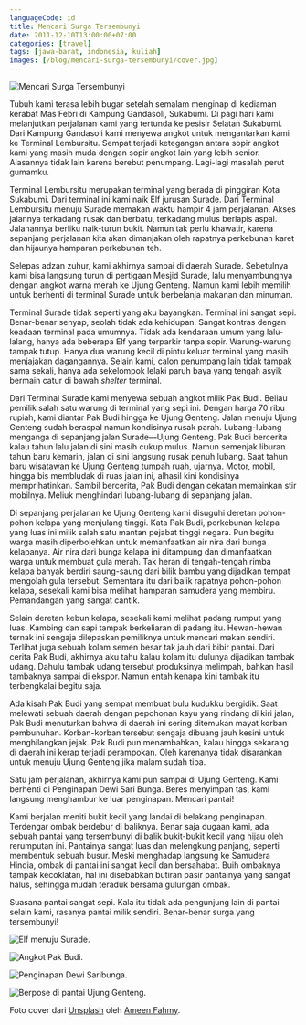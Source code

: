 ```yaml
---
languageCode: id
title: Mencari Surga Tersembunyi
date: 2011-12-10T13:00:00+07:00
categories: [travel]
tags: [jawa-barat, indonesia, kuliah]
images: [/blog/mencari-surga-tersembunyi/cover.jpg]
---
```

![Mencari Surga Tersembunyi](cover.jpg)

Tubuh kami terasa lebih bugar setelah semalam menginap di kediaman kerabat Mas Febri di Kampung Gandasoli, Sukabumi. Di pagi hari kami melanjutkan perjalanan kami yang tertunda ke pesisir Selatan Sukabumi. Dari Kampung Gandasoli kami menyewa angkot untuk mengantarkan kami ke Terminal Lembursitu. Sempat terjadi ketegangan antara sopir angkot kami yang masih muda dengan sopir angkot lain yang lebih senior. Alasannya tidak lain karena berebut penumpang. Lagi-lagi masalah perut gumamku.

Terminal Lembursitu merupakan terminal yang berada di pinggiran Kota Sukabumi. Dari terminal ini kami naik Elf jurusan Surade. Dari Terminal Lembursitu menuju Surade memakan waktu hampir 4 jam perjalanan. Akses jalannya terkadang rusak dan berbatu, terkadang mulus berlapis aspal. Jalanannya berliku naik-turun bukit. Namun tak perlu khawatir, karena sepanjang perjalanan kita akan dimanjakan oleh rapatnya perkebunan karet dan hijaunya hamparan perkebunan teh.

Selepas adzan zuhur, kami akhirnya sampai di daerah Surade. Sebetulnya kami bisa langsung turun di pertigaan Mesjid Surade, lalu menyambungnya dengan angkot warna merah ke Ujung Genteng. Namun kami lebih memilih untuk berhenti di terminal Surade untuk berbelanja makanan dan minuman.

Terminal Surade tidak seperti yang aku bayangkan. Terminal ini sangat sepi. Benar-benar senyap, seolah tidak ada kehidupan. Sangat kontras dengan keadaan terminal pada umumnya. Tidak ada kendaraan umum yang lalu-lalang, hanya ada beberapa Elf yang terparkir tanpa sopir. Warung-warung tampak tutup. Hanya dua warung kecil di pintu keluar terminal yang masih menjajakan dagangannya. Selain kami, calon penumpang lain tidak tampak sama sekali, hanya ada sekelompok lelaki paruh baya yang tengah asyik bermain catur di bawah *shelter* terminal.

Dari Terminal Surade kami menyewa sebuah angkot milik Pak Budi. Beliau pemilik salah satu warung di terminal yang sepi ini. Dengan harga 70 ribu rupiah, kami diantar Pak Budi hingga ke Ujung Genteng. Jalan menuju Ujung Genteng sudah beraspal namun kondisinya rusak parah. Lubang-lubang menganga di sepanjang jalan Surade—Ujung Genteng. Pak Budi bercerita kalau tahun lalu jalan di sini masih cukup mulus. Namun semenjak liburan tahun baru kemarin, jalan di sini langsung rusak penuh lubang. Saat tahun baru wisatawan ke Ujung Genteng tumpah ruah, ujarnya. Motor, mobil, hingga bis membludak di ruas jalan ini, alhasil kini kondisinya memprihatinkan. Sambil bercerita, Pak Budi dengan cekatan memainkan stir mobilnya. Meliuk menghindari lubang-lubang di sepanjang jalan.

Di sepanjang perjalanan ke Ujung Genteng kami disuguhi deretan pohon-pohon kelapa yang menjulang tinggi. Kata Pak Budi, perkebunan kelapa yang luas ini milik salah satu mantan pejabat tinggi negara. Pun begitu warga masih diperbolehkan untuk memanfaatkan air nira dari bunga kelapanya. Air nira dari bunga kelapa ini ditampung dan dimanfaatkan warga untuk membuat gula merah. Tak heran di tengah-tengah rimba kelapa banyak berdiri saung-saung dari bilik bambu yang dijadikan tempat mengolah gula tersebut. Sementara itu dari balik rapatnya pohon-pohon kelapa, sesekali kami bisa melihat hamparan samudera yang membiru. Pemandangan yang sangat cantik.

Selain deretan kebun kelapa, sesekali kami melihat padang rumput yang luas. Kambing dan sapi tampak berkeliaran di padang itu. Hewan-hewan ternak ini sengaja dilepaskan pemiliknya untuk mencari makan sendiri. Terlihat juga sebuah kolam semen besar tak jauh dari bibir pantai. Dari cerita Pak Budi, akhirnya aku tahu kalau kolam itu dulunya dijadikan tambak udang. Dahulu tambak udang tersebut produksinya melimpah, bahkan hasil tambaknya sampai di ekspor. Namun entah kenapa kini tambak itu terbengkalai begitu saja.

Ada kisah Pak Budi yang sempat membuat bulu kudukku bergidik. Saat melewati sebuah daerah dengan pepohonan kayu yang rindang di kiri jalan, Pak Budi menuturkan bahwa di daerah ini sering ditemukan mayat korban pembunuhan. Korban-korban tersebut sengaja dibuang jauh kesini untuk menghilangkan jejak. Pak Budi pun menambahkan, kalau hingga sekarang di daerah ini kerap terjadi perampokan. Oleh karenanya tidak disarankan untuk menuju Ujung Genteng jika malam sudah tiba.

Satu jam perjalanan, akhirnya kami pun sampai di Ujung Genteng. Kami berhenti di Penginapan Dewi Sari Bunga. Beres menyimpan tas, kami langsung menghambur ke luar penginapan. Mencari pantai!

Kami berjalan meniti bukit kecil yang landai di belakang penginapan. Terdengar ombak berdebur di baliknya. Benar saja dugaan kami, ada sebuah pantai yang tersembunyi di balik bukit-bukit kecil yang hijau oleh rerumputan ini. Pantainya sangat luas dan melengkung panjang, seperti membentuk sebuah busur. Meski menghadap langsung ke Samudera Hindia, ombak di pantai ini sangat kecil dan bersahabat. Buih ombaknya tampak kecoklatan, hal ini disebabkan butiran pasir pantainya yang sangat halus, sehingga mudah teraduk bersama gulungan ombak.

Suasana pantai sangat sepi. Kala itu tidak ada pengunjung lain di pantai selain kami, rasanya pantai milik sendiri. Benar-benar surga yang tersembunyi!

![Elf menuju Surade.](01-elf-menuju-surade.jpg)

![Angkot Pak Budi.](02-angkot-pak-budi.jpg)

![Penginapan Dewi Saribunga.](03-penginapan-dewi-sari-bunga.jpg)

![Berpose di pantai Ujung Genteng.](04-berpose-pantai-ujung-genteng.jpg)

Foto cover dari [Unsplash](https://unsplash.com/photos/3V8gdLbwDOI) oleh [Ameen Fahmy](https://unsplash.com/@ameenfahmy_).
